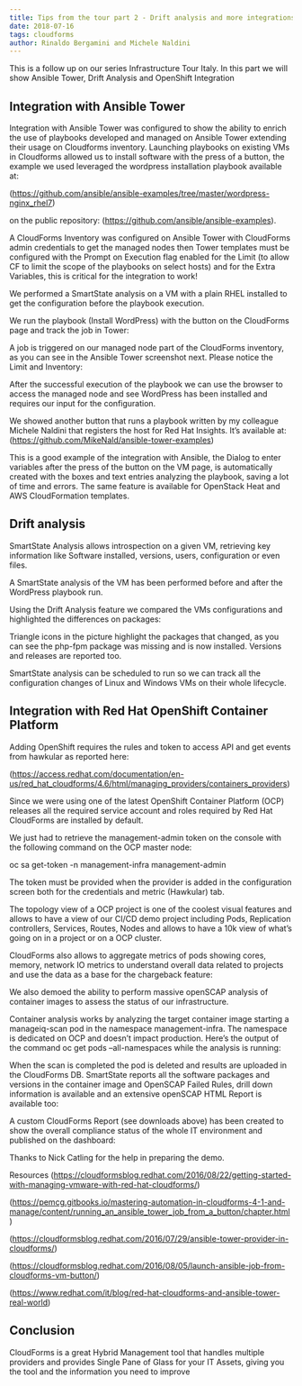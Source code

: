```yaml
---
title: Tips from the tour part 2 - Drift analysis and more integrations 
date: 2018-07-16
tags: cloudforms
author: Rinaldo Bergamini and Michele Naldini
---
```


This is a follow up on our series Infrastructure Tour Italy. In this part we will show Ansible Tower, Drift Analysis and OpenShift Integration

## Integration with Ansible Tower ##

Integration with Ansible Tower was configured to show the ability to enrich the use of playbooks developed and managed on Ansible Tower extending their usage on Cloudforms inventory. Launching playbooks on existing VMs in Cloudforms allowed us to install software with the press of a button, the example we used leveraged the wordpress installation playbook available at:

(<https://github.com/ansible/ansible-examples/tree/master/wordpress-nginx_rhel7>)

on the public repository: (<https://github.com/ansible/ansible-examples>).
  
A CloudForms Inventory was configured on Ansible Tower with CloudForms admin credentials to get the managed nodes then Tower templates must be configured with the Prompt on Execution flag enabled for the Limit (to allow CF to limit the scope of the playbooks on select hosts) and for the Extra Variables, this is critical for the integration to work!
  
We performed a SmartState analysis on a VM with a plain RHEL installed to get the configuration before the playbook execution.

We run the playbook (Install WordPress) with the button on the CloudForms page and track the job in Tower:

A job is triggered on our managed node part of the CloudForms inventory, as you can see in the Ansible Tower screenshot next. Please notice the Limit and Inventory:

After the successful execution of the playbook we can use the browser to access the managed node and see WordPress has been installed and requires our input for the configuration.

We showed another button that runs a playbook written by my colleague Michele Naldini that registers the host for Red Hat Insights. It’s available at: (<https://github.com/MikeNald/ansible-tower-examples>)

This is a good example of the integration with Ansible, the Dialog to enter variables after the press of the button on the VM page, is automatically created with the boxes and text entries analyzing the playbook, saving a lot of time and errors. The same feature is available for OpenStack Heat and AWS CloudFormation templates.
  
## Drift analysis ##

SmartState Analysis allows introspection on a given VM, retrieving key information like Software installed, versions, users, configuration or even files.

A SmartState analysis of the VM has been performed before and after the WordPress playbook run.

Using the Drift Analysis feature we compared the VMs configurations and highlighted the differences on packages:

Triangle icons in the picture highlight the packages that changed, as you can see the php-fpm package was missing and is now installed. Versions and releases are reported too.

SmartState analysis can be scheduled to run so we can track all the configuration changes of Linux and Windows VMs on their whole lifecycle.

## Integration with Red Hat OpenShift Container Platform ##

Adding OpenShift requires the rules and token to access API and get events from hawkular as reported here:

(<https://access.redhat.com/documentation/en-us/red_hat_cloudforms/4.6/html/managing_providers/containers_providers>)

Since we were using one of the latest OpenShift Container Platform (OCP) releases all the required service account and roles required by Red Hat CloudForms are installed by default.

We just had to retrieve the management-admin token on the console with the following command on the OCP master node:  
  
oc sa get-token -n management-infra management-admin
  
The token must be provided when the provider is added in the configuration screen both for the credentials and metric (Hawkular) tab.
  
The topology view of a OCP project is one of the coolest visual features and allows to have a view of our CI/CD demo project including Pods, Replication controllers, Services, Routes, Nodes and allows to have a 10k view of what’s going on in a project or on a OCP cluster.

CloudForms also allows to aggregate metrics of pods showing cores, memory, network IO metrics to understand overall data related to projects and use the data as a base for the chargeback feature:

We also demoed the ability to perform massive openSCAP analysis of container images to assess the status of our infrastructure.  
  
Container analysis works by analyzing the target container image starting a manageiq-scan pod in the namespace management-infra. The namespace is dedicated on OCP and doesn’t impact production. Here’s the output of the command oc get pods –all-namespaces while the analysis is running:

When the scan is completed the pod is deleted and results are uploaded in the CloudForms DB. SmartState reports all the software packages and versions in the container image and OpenSCAP Failed Rules, drill down information is available and an extensive openSCAP HTML Report is available too:

A custom CloudForms Report (see downloads above) has been created to show the overall compliance status of the whole IT environment and published on the dashboard:

Thanks to Nick Catling for the help in preparing the demo.
  
Resources
(<https://cloudformsblog.redhat.com/2016/08/22/getting-started-with-managing-vmware-with-red-hat-cloudforms/>)

(<https://pemcg.gitbooks.io/mastering-automation-in-cloudforms-4-1-and-manage/content/running_an_ansible_tower_job_from_a_button/chapter.html>)

(<https://cloudformsblog.redhat.com/2016/07/29/ansible-tower-provider-in-cloudforms/>)

(<https://cloudformsblog.redhat.com/2016/08/05/launch-ansible-job-from-cloudforms-vm-button/>)

(<https://www.redhat.com/it/blog/red-hat-cloudforms-and-ansible-tower-real-world>)

## Conclusion ##

CloudForms is a great Hybrid Management tool that handles multiple providers and provides Single Pane of Glass for your IT Assets, giving you the tool and the information you need to improve  

